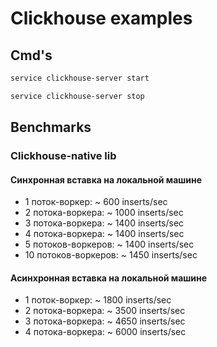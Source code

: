 # Clickhouse examples

## Cmd's

```bash
service clickhouse-server start

service clickhouse-server stop
```

## Benchmarks

### Clickhouse-native lib

#### Синхронная вставка на локальной машине

- 1 поток-воркер: ~ 600 inserts/sec
- 2 потока-воркера: ~ 1000 inserts/sec
- 3 потока-воркера: ~ 1400 inserts/sec
- 4 потока-воркера: ~ 1400 inserts/sec
- 5 потоков-воркеров: ~ 1400 inserts/sec
- 10 потоков-воркеров: ~ 1450 inserts/sec

#### Асинхронная вставка на локальной машине

- 1 поток-воркер: ~ 1800 inserts/sec
- 2 потока-воркера: ~ 3500 inserts/sec
- 3 потока-воркера: ~ 4650 inserts/sec
- 4 потока-воркера: ~ 6000 inserts/sec